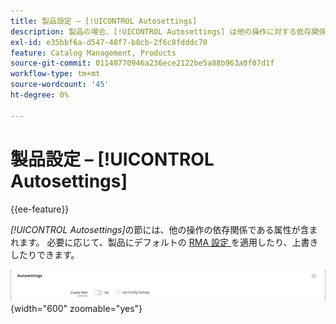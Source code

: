 ```yaml
---
title: 製品設定 – [!UICONTROL Autosettings]
description: 製品の場合、[!UICONTROL Autosettings] は他の操作に対する依存関係である属性を定義します。
exl-id: e35bbf6a-d547-40f7-b8cb-2f6c8fdddc70
feature: Catalog Management, Products
source-git-commit: 01148770946a236ece2122be5a88b963a0f07d1f
workflow-type: tm+mt
source-wordcount: '45'
ht-degree: 0%

---
```


# 製品設定 – [!UICONTROL Autosettings]

{{ee-feature}}

_[!UICONTROL Autosettings]_&#x200B;の節には、他の操作の依存関係である属性が含まれます。 必要に応じて、製品にデフォルトの [RMA 設定 &#x200B;](../stores-purchase/rma-configure.md) を適用したり、上書きしたりできます。

![&#x200B; 自動設定 &#x200B;](./assets/product-autosettings.png){width="600" zoomable="yes"}
